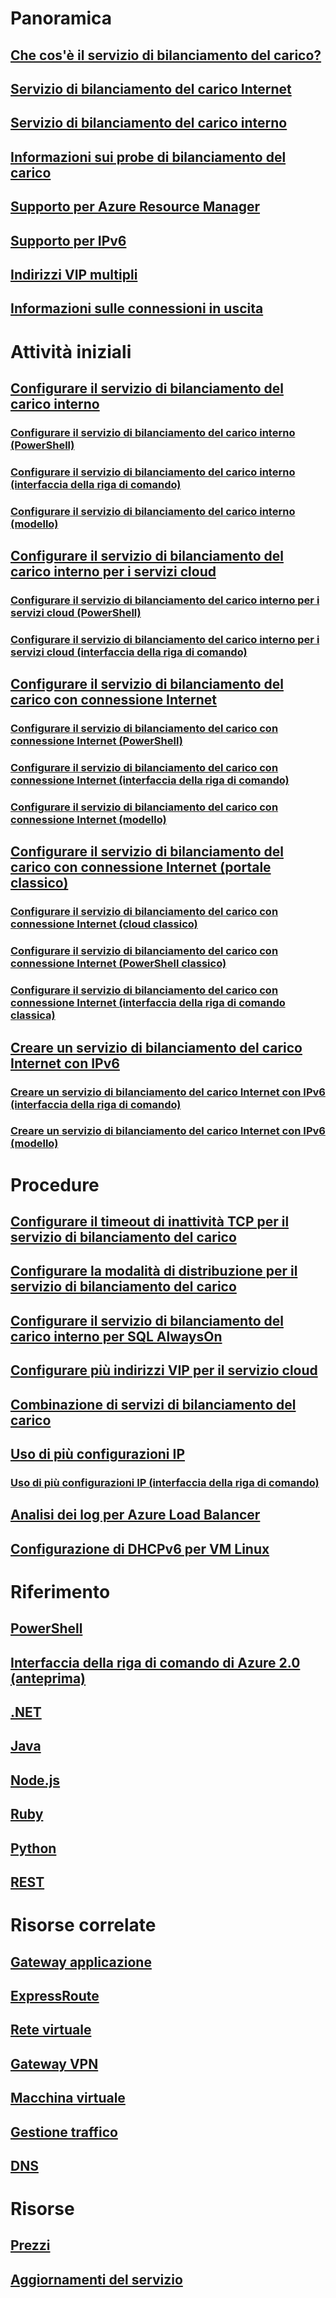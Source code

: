 # Panoramica
## [Che cos'è il servizio di bilanciamento del carico?](load-balancer-overview.md)
## [Servizio di bilanciamento del carico Internet](load-balancer-internet-overview.md)
## [Servizio di bilanciamento del carico interno](load-balancer-internal-overview.md)
## [Informazioni sui probe di bilanciamento del carico](load-balancer-custom-probe-overview.md)
## [Supporto per Azure Resource Manager](load-balancer-arm.md)
## [Supporto per IPv6](load-balancer-ipv6-overview.md)
## [Indirizzi VIP multipli](load-balancer-multivip-overview.md)
## [Informazioni sulle connessioni in uscita](load-balancer-outbound-connections.md)

# Attività iniziali

## [Configurare il servizio di bilanciamento del carico interno](load-balancer-get-started-ilb-arm-portal.md)
### [Configurare il servizio di bilanciamento del carico interno (PowerShell)](load-balancer-get-started-ilb-arm-ps.md)
### [Configurare il servizio di bilanciamento del carico interno (interfaccia della riga di comando)](load-balancer-get-started-ilb-arm-cli.md)
### [Configurare il servizio di bilanciamento del carico interno (modello)](load-balancer-get-started-ilb-arm-template.md)

## [Configurare il servizio di bilanciamento del carico interno per i servizi cloud](load-balancer-get-started-ilb-classic-cloud.md)
### [Configurare il servizio di bilanciamento del carico interno per i servizi cloud (PowerShell)](load-balancer-get-started-ilb-classic-ps.md)
### [Configurare il servizio di bilanciamento del carico interno per i servizi cloud (interfaccia della riga di comando)](load-balancer-get-started-ilb-classic-cli.md)

## [Configurare il servizio di bilanciamento del carico con connessione Internet](load-balancer-get-started-internet-portal.md)
### [Configurare il servizio di bilanciamento del carico con connessione Internet (PowerShell)](load-balancer-get-started-internet-arm-ps.md)
### [Configurare il servizio di bilanciamento del carico con connessione Internet (interfaccia della riga di comando)](load-balancer-get-started-internet-arm-cli.md)
### [Configurare il servizio di bilanciamento del carico con connessione Internet (modello)](load-balancer-get-started-internet-arm-template.md)

## [Configurare il servizio di bilanciamento del carico con connessione Internet (portale classico)](load-balancer-get-started-internet-classic-portal.md)
### [Configurare il servizio di bilanciamento del carico con connessione Internet (cloud classico)](load-balancer-get-started-internet-classic-cloud.md)
### [Configurare il servizio di bilanciamento del carico con connessione Internet (PowerShell classico)](load-balancer-get-started-internet-classic-ps.md)
### [Configurare il servizio di bilanciamento del carico con connessione Internet (interfaccia della riga di comando classica)](load-balancer-get-started-internet-classic-cli.md)

## [Creare un servizio di bilanciamento del carico Internet con IPv6](load-balancer-ipv6-internet-ps.md)
### [Creare un servizio di bilanciamento del carico Internet con IPv6 (interfaccia della riga di comando)](load-balancer-ipv6-internet-cli.md)
### [Creare un servizio di bilanciamento del carico Internet con IPv6 (modello)](load-balancer-ipv6-internet-template.md)

# Procedure
## [Configurare il timeout di inattività TCP per il servizio di bilanciamento del carico](load-balancer-tcp-idle-timeout.md)
## [Configurare la modalità di distribuzione per il servizio di bilanciamento del carico](load-balancer-distribution-mode.md)
## [Configurare il servizio di bilanciamento del carico interno per SQL AlwaysOn](load-balancer-configure-sqlao.md)
## [Configurare più indirizzi VIP per il servizio cloud](load-balancer-multivip.md)
## [Combinazione di servizi di bilanciamento del carico](../traffic-manager/traffic-manager-load-balancing-azure.md?toc=%2fazure%2fload-balancer%2ftoc.json)
## [Uso di più configurazioni IP](load-balancer-multiple-ip.md)
### [Uso di più configurazioni IP (interfaccia della riga di comando)](load-balancer-multiple-ip-cli.md)
## [Analisi dei log per Azure Load Balancer](load-balancer-monitor-log.md)
## [Configurazione di DHCPv6 per VM Linux](load-balancer-ipv6-for-linux.md)

# Riferimento
## [PowerShell](/powershell/resourcemanager/azurerm.network/v3.1.0/azurerm.network)
## [Interfaccia della riga di comando di Azure 2.0 (anteprima)](/cli/azure/network/lb)
## [.NET](/dotnet/api/microsoft.azure.management.network.models)
## [Java](/java/api/com.microsoft.azure.management.network)
## [Node.js](http://azure.github.io/azure-sdk-for-node/azure-arm-network/latest/LoadBalancers.html)
## [Ruby](http://www.rubydoc.info/gems/azure_mgmt_network/Azure/ARM/Network/LoadBalancers)
## [Python](http://azure-sdk-for-python.readthedocs.io/en/latest/ref/azure.mgmt.network.operations.html#azure.mgmt.network.operations.LoadBalancersOperations)
## [REST](https://msdn.microsoft.com/library/azure/mt163651.aspx)

# Risorse correlate
## [Gateway applicazione](/azure/application-gateway/)
## [ExpressRoute](/azure/expressroute/)
## [Rete virtuale](/azure/virtual-network/)
## [Gateway VPN](/azure/vpn-gateway/)
## [Macchina virtuale](/azure/virtual-machines/)
## [Gestione traffico](/azure/traffic-manager/)
## [DNS](/azure/dns/)

# Risorse
## [Prezzi](https://azure.microsoft.com/pricing/details/load-balancer/)
## [Aggiornamenti del servizio](https://azure.microsoft.com/updates/?product=load-balancer)


<!--HONumber=Jan17_HO3-->


